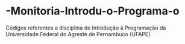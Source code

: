 # -Monitoria-Introdu-o-Programa-o
Códigos referentes a disciplina de Introdução à Programação da Universidade Federal do Agreste de Pernambuco (UFAPE).
